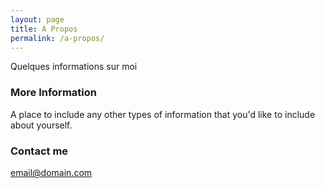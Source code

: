```yaml
---
layout: page
title: A Propos
permalink: /a-propos/
---
```


Quelques informations sur moi

### More Information

A place to include any other types of information that you'd like to include about yourself.

### Contact me

[email@domain.com](mailto:email@domain.com)